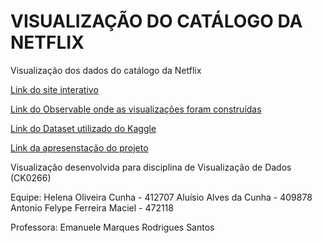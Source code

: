 # VISUALIZAÇÃO DO CATÁLOGO DA NETFLIX
Visualização dos dados do catálogo da Netflix

[Link do site interativo](https://netflix-visualization.glitch.me/)

[Link do Observable onde as visualizações foram construídas](https://observablehq.com/@aluisioalves/netflix_visualization)

[Link do Dataset utilizado do Kaggle](https://www.kaggle.com/datasets/ariyoomotade/netflix-data-cleaning-analysis-and-visualization)

[Link da apresenstação do projeto](https://docs.google.com/presentation/d/1NWROQ4c6V76K-OYc4r8piz4dfUYgxt0q5dElki_H4_U/edit?usp=sharing)

Visualização desenvolvida para disciplina de Visualização de Dados (CK0266)

Equipe:
Helena Oliveira Cunha - 412707
Aluísio Alves da Cunha - 409878
Antonio Felype Ferreira Maciel - 472118

Professora:
Emanuele Marques Rodrigues Santos
